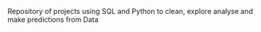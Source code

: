 Repository of projects using SQL and Python to clean, explore analyse and make predictions from Data
